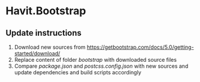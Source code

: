 # Havit.Bootstrap
## Update instructions
1. Download new sources from https://getbootstrap.com/docs/5.0/getting-started/download/
2. Replace content of folder *bootstrap* with downloaded source files
3. Compare *package.json* and *postcss.config.json* with new sources and update dependencies and build scripts accordingly
